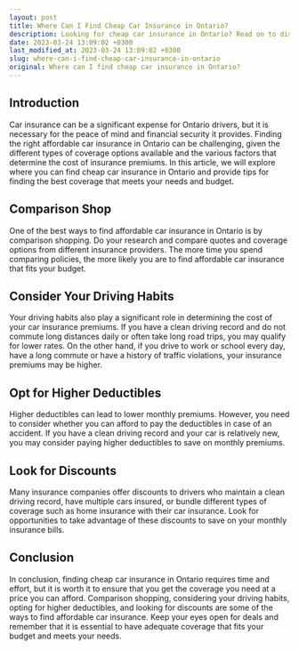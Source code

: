 ```yaml
---
layout: post
title: Where Can I Find Cheap Car Insurance in Ontario?
description: Looking for cheap car insurance in Ontario? Read on to discover the best ways to find affordable car insurance in Ontario that meets your needs and budget.
date: 2023-03-24 13:09:02 +0300
last_modified_at: 2023-03-24 13:09:02 +0300
slug: where-can-i-find-cheap-car-insurance-in-ontario
original: Where can I find cheap car insurance in Ontario?
---
```

## Introduction

Car insurance can be a significant expense for Ontario drivers, but it is necessary for the peace of mind and financial security it provides. Finding the right affordable car insurance in Ontario can be challenging, given the different types of coverage options available and the various factors that determine the cost of insurance premiums. In this article, we will explore where you can find cheap car insurance in Ontario and provide tips for finding the best coverage that meets your needs and budget.

## Comparison Shop

One of the best ways to find affordable car insurance in Ontario is by comparison shopping. Do your research and compare quotes and coverage options from different insurance providers. The more time you spend comparing policies, the more likely you are to find affordable car insurance that fits your budget.

## Consider Your Driving Habits

Your driving habits also play a significant role in determining the cost of your car insurance premiums. If you have a clean driving record and do not commute long distances daily or often take long road trips, you may qualify for lower rates. On the other hand, if you drive to work or school every day, have a long commute or have a history of traffic violations, your insurance premiums may be higher.

## Opt for Higher Deductibles

Higher deductibles can lead to lower monthly premiums. However, you need to consider whether you can afford to pay the deductibles in case of an accident. If you have a clean driving record and your car is relatively new, you may consider paying higher deductibles to save on monthly premiums.

## Look for Discounts

Many insurance companies offer discounts to drivers who maintain a clean driving record, have multiple cars insured, or bundle different types of coverage such as home insurance with their car insurance. Look for opportunities to take advantage of these discounts to save on your monthly insurance bills.

## Conclusion

In conclusion, finding cheap car insurance in Ontario requires time and effort, but it is worth it to ensure that you get the coverage you need at a price you can afford. Comparison shopping, considering your driving habits, opting for higher deductibles, and looking for discounts are some of the ways to find affordable car insurance. Keep your eyes open for deals and remember that it is essential to have adequate coverage that fits your budget and meets your needs.